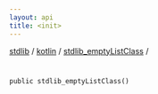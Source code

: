 ```yaml
---
layout: api
title: <init>
---
```

[stdlib](../../index.html) / [kotlin](../index.html) / [stdlib_emptyListClass](index.html) / [<init>](_init_.html)

# <init>

```
public stdlib_emptyListClass()
```
